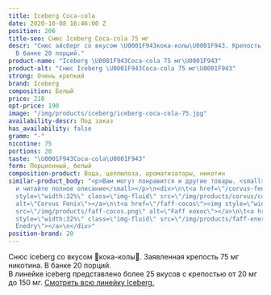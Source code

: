 ```yaml
---
title: Iceberg Coca-cola
date: 2020-10-08 16:46:00 Z
position: 206
title-seo: Снюс Iceberg Coca-cola 75 мг
descr: "Снюс айсберг со вкусом \U0001F943кока-колы\U0001F943. Крепость 75 мг никотина.
  В банке 20 порций."
product-name: "Iceberg \U0001F943Coca-cola 75 мг\U0001F943"
product-alt: "Снюс Iceberg \U0001F943Coca-cola 75 мг\U0001F943"
strong: Очень крепкий
brand: Iceberg
composition: Белый
price: 210
opt-price: 190
image: "/img/products/iceberg/iceberg-coca-cola-75.jpg"
availability-descr: Под заказ
has_availability: false
gramm: "-"
nicotine: 75
portions: 20
taste: "\U0001F943Coca-cola\U0001F943"
form: Порционный, белый
composition-product: Вода, целлюлоза, ароматизаторы, никотин
similar-product_body: "<p>Вам могут понравится и другие товары. <small>Жмите на картинки
  и читайте полное описание</small></p>\n<div>\n\t<a href=\"/corvus-fenix-barberry\"><img
  style=\"width:32%\" class=\"img-fluid\" src=\"/img/products/corvus/corvus-fenix.png\"
  alt=\"Corvus Fenix\"></a>\n\t<a href=\"/faff-cocos\"><img style=\"width:32%\" class=\"img-fluid\"
  src=\"/img/products/faff-cocos.png\" alt=\"Faff кокос\"></a>\n\t<a href=\"/faff-snus-energy\"><img
  style=\"width:32%\" class=\"img-fluid\" src=\"/img/products/faff-energy.png\" alt=\"Faff
  Enedry\"></a>\n</div>"
position-brand: 20
---
```


Снюс iceberg со вкусом 🥃кока-колы🥃. Заявленная крепость 75 мг никотина. В банке 20 порций.<br> 
В линейке iceberg представлено более 25 вкусов с крепостью от 20 мг до 150 мг. <a href="/iceberg">Смотреть всю линейку Iceberg.</a>